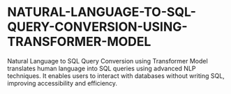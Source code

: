 # NATURAL-LANGUAGE-TO-SQL-QUERY-CONVERSION-USING-TRANSFORMER-MODEL
Natural Language to SQL Query Conversion using Transformer Model translates human language into SQL queries using advanced NLP techniques. It enables users to interact with databases without writing SQL, improving accessibility and efficiency.
